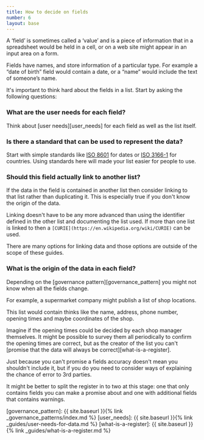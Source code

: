 ```yaml
---
title: How to decide on fields
number: 6
layout: base
---
```


A ‘field’ is sometimes called a ‘value’ and is a piece of information that in a spreadsheet would be held in a cell, or on a web site might appear in an input area on a form.

Fields have names, and store information of a particular type. For example a “date of birth” field would contain a date, or a “name” would include the text of someone’s name.

It's important to think hard about the fields in a list. Start by asking the following questions:

### What are the user needs for each field?

Think about [user needs][user_needs] for each field as well as the list itself.

### Is there a standard that can be used to represent the data?

Start with simple standards like [ISO 8601](https://en.wikipedia.org/wiki/ISO_8601) for dates or [ISO 3166-1](https://en.wikipedia.org/wiki/ISO_3166-1) for countries. Using standards here will made your list easier for people to use.

### Should this field actually link to another list?

If the data in the field is contained in another list then consider linking to that list rather than duplicating it. This is especially true if you don't know the origin of the data.

Linking doesn't have to be any more advanced than using the identifier defined in the other list and documenting the list used. If more than one list is linked to then a `[CURIE](https://en.wikipedia.org/wiki/CURIE)` can be used.

There are many options for linking data and those options are outside of the scope of these guides.

### What is the origin of the data in each field?

Depending on the [governance pattern][governance_pattern] you might not know when all the fields change.

For example, a supermarket company might publish a list of shop locations.

This list would contain thinks like the name, address, phone number, opening times and maybe coordinates of the shop.

Imagine if the opening times could be decided by each shop manager themselves. It might be possible to survey them all periodically to confirm the opening times are correct, but as the creator of the list you can't [promise that the data will always be correct][what-is-a-register].

Just because you can't promise a fields accuracy doesn't mean you shouldn't include it, but if you do you need to consider ways of explaining the chance of error to 3rd parties.

It might be better to split the register in to two at this stage: one that only contains fields you can make a promise about and one with additional fields that contains warnings.


[governance_pattern]: {{ site.baseurl }}{% link _governance_patterns/index.md %}
[user_needs]: {{ site.baseurl }}{% link _guides/user-needs-for-data.md %}
[what-is-a-register]: {{ site.baseurl }}{% link _guides/what-is-a-register.md %}

